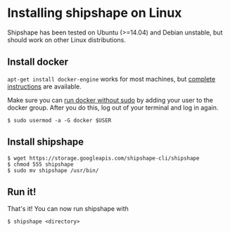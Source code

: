 <!--
// Copyright 2015 Google Inc. All rights reserved.
//
// Licensed under the Apache License, Version 2.0 (the "License");
// you may not use this file except in compliance with the License.
// You may obtain a copy of the License at
//
//   http://www.apache.org/licenses/LICENSE-2.0
//
// Unless required by applicable law or agreed to in writing, software
// distributed under the License is distributed on an "AS IS" BASIS,
// WITHOUT WARRANTIES OR CONDITIONS OF ANY KIND, either express or implied.
// See the License for the specific language governing permissions and
// limitations under the License.
-->

# Installing shipshape on Linux

Shipshape has been tested on Ubuntu (>=14.04) and Debian unstable, but should work on other Linux distributions.

## Install docker

`apt-get install docker-engine` works for most machines, but [complete
  instructions](https://docs.docker.com/installation) are available.

Make sure you can [run docker without sudo](https://docs.docker.com/articles/basics) by adding your user to the docker group. After you do this, log out of your terminal and log in again.

    $ sudo usermod -a -G docker $USER

## Install shipshape

    $ wget https://storage.googleapis.com/shipshape-cli/shipshape
    $ chmod 555 shipshape
    $ sudo mv shipshape /usr/bin/

## Run it!

That's it! You can now run shipshape with

    $ shipshape <directory>
